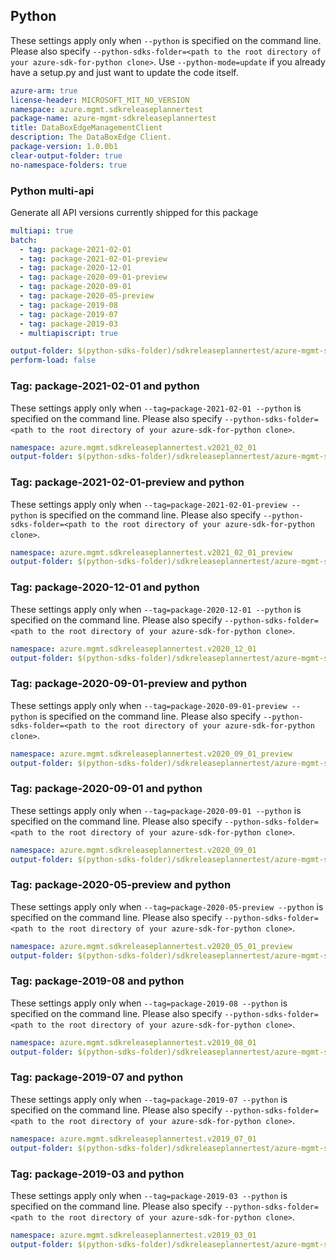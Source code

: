 ## Python

These settings apply only when `--python` is specified on the command line.
Please also specify `--python-sdks-folder=<path to the root directory of your azure-sdk-for-python clone>`.
Use `--python-mode=update` if you already have a setup.py and just want to update the code itself.

``` yaml $(python)
azure-arm: true
license-header: MICROSOFT_MIT_NO_VERSION
namespace: azure.mgmt.sdkreleaseplannertest
package-name: azure-mgmt-sdkreleaseplannertest
title: DataBoxEdgeManagementClient
description: The DataBoxEdge Client.
package-version: 1.0.0b1
clear-output-folder: true
no-namespace-folders: true
```

### Python multi-api

Generate all API versions currently shipped for this package

```yaml $(python)
multiapi: true
batch:
  - tag: package-2021-02-01
  - tag: package-2021-02-01-preview
  - tag: package-2020-12-01
  - tag: package-2020-09-01-preview
  - tag: package-2020-09-01
  - tag: package-2020-05-preview
  - tag: package-2019-08
  - tag: package-2019-07
  - tag: package-2019-03
  - multiapiscript: true
```

``` yaml $(multiapiscript)
output-folder: $(python-sdks-folder)/sdkreleaseplannertest/azure-mgmt-sdkreleaseplannertest/azure/mgmt/sdkreleaseplannertest/
perform-load: false
```
### Tag: package-2021-02-01 and python

These settings apply only when `--tag=package-2021-02-01 --python` is specified on the command line.
Please also specify `--python-sdks-folder=<path to the root directory of your azure-sdk-for-python clone>`.

``` yaml $(tag) == 'package-2021-02-01' && $(python)
namespace: azure.mgmt.sdkreleaseplannertest.v2021_02_01
output-folder: $(python-sdks-folder)/sdkreleaseplannertest/azure-mgmt-sdkreleaseplannertest/azure/mgmt/sdkreleaseplannertest/v2021_02_01
```
### Tag: package-2021-02-01-preview and python

These settings apply only when `--tag=package-2021-02-01-preview --python` is specified on the command line.
Please also specify `--python-sdks-folder=<path to the root directory of your azure-sdk-for-python clone>`.

``` yaml $(tag) == 'package-2021-02-01-preview' && $(python)
namespace: azure.mgmt.sdkreleaseplannertest.v2021_02_01_preview
output-folder: $(python-sdks-folder)/sdkreleaseplannertest/azure-mgmt-sdkreleaseplannertest/azure/mgmt/sdkreleaseplannertest/v2021_02_01_preview
```

### Tag: package-2020-12-01 and python

These settings apply only when `--tag=package-2020-12-01 --python` is specified on the command line.
Please also specify `--python-sdks-folder=<path to the root directory of your azure-sdk-for-python clone>`.

``` yaml $(tag) == 'package-2020-12-01' && $(python)
namespace: azure.mgmt.sdkreleaseplannertest.v2020_12_01
output-folder: $(python-sdks-folder)/sdkreleaseplannertest/azure-mgmt-sdkreleaseplannertest/azure/mgmt/datab
```

### Tag: package-2020-09-01-preview and python

These settings apply only when `--tag=package-2020-09-01-preview --python` is specified on the command line.
Please also specify `--python-sdks-folder=<path to the root directory of your azure-sdk-for-python clone>`.

``` yaml $(tag) == 'package-2020-09-01-preview' && $(python)
namespace: azure.mgmt.sdkreleaseplannertest.v2020_09_01_preview
output-folder: $(python-sdks-folder)/sdkreleaseplannertest/azure-mgmt-sdkreleaseplannertest/azure/mgmt/sdkreleaseplannertest/v2020_09_01_preview
```

### Tag: package-2020-09-01 and python

These settings apply only when `--tag=package-2020-09-01 --python` is specified on the command line.
Please also specify `--python-sdks-folder=<path to the root directory of your azure-sdk-for-python clone>`.

``` yaml $(tag) == 'package-2020-09-01' && $(python)
namespace: azure.mgmt.sdkreleaseplannertest.v2020_09_01
output-folder: $(python-sdks-folder)/sdkreleaseplannertest/azure-mgmt-sdkreleaseplannertest/azure/mgmt/sdkreleaseplannertest/v2020_09_01
```

### Tag: package-2020-05-preview and python

These settings apply only when `--tag=package-2020-05-preview --python` is specified on the command line.
Please also specify `--python-sdks-folder=<path to the root directory of your azure-sdk-for-python clone>`.

``` yaml $(tag) == 'package-2020-05-preview' && $(python)
namespace: azure.mgmt.sdkreleaseplannertest.v2020_05_01_preview
output-folder: $(python-sdks-folder)/sdkreleaseplannertest/azure-mgmt-sdkreleaseplannertest/azure/mgmt/sdkreleaseplannertest/v2020_05_01_preview
```

### Tag: package-2019-08 and python

These settings apply only when `--tag=package-2019-08 --python` is specified on the command line.
Please also specify `--python-sdks-folder=<path to the root directory of your azure-sdk-for-python clone>`.

``` yaml $(tag) == 'package-2019-08' && $(python)
namespace: azure.mgmt.sdkreleaseplannertest.v2019_08_01
output-folder: $(python-sdks-folder)/sdkreleaseplannertest/azure-mgmt-sdkreleaseplannertest/azure/mgmt/sdkreleaseplannertest/v2019_08_01
```

### Tag: package-2019-07 and python

These settings apply only when `--tag=package-2019-07 --python` is specified on the command line.
Please also specify `--python-sdks-folder=<path to the root directory of your azure-sdk-for-python clone>`.

``` yaml $(tag) == 'package-2019-07' && $(python)
namespace: azure.mgmt.sdkreleaseplannertest.v2019_07_01
output-folder: $(python-sdks-folder)/sdkreleaseplannertest/azure-mgmt-sdkreleaseplannertest/azure/mgmt/sdkreleaseplannertest/v2019_07_01
```

### Tag: package-2019-03 and python

These settings apply only when `--tag=package-2019-03 --python` is specified on the command line.
Please also specify `--python-sdks-folder=<path to the root directory of your azure-sdk-for-python clone>`.

``` yaml $(tag) == 'package-2019-03' && $(python)
namespace: azure.mgmt.sdkreleaseplannertest.v2019_03_01
output-folder: $(python-sdks-folder)/sdkreleaseplannertest/azure-mgmt-sdkreleaseplannertest/azure/mgmt/sdkreleaseplannertest/v2019_03_01
```
